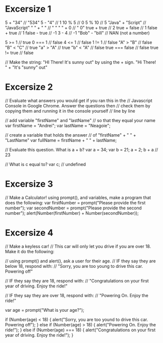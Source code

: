 # Excersize 1

5 + "34" // "534"
5 - "4" // 1
10 % 5 // 0
5 % 10 // 5
"Java" + "Script" // "JavaScript"
" " + " " //  "  "
" " + 0 //  " 0"
true + true // 2
true + false // 1
false + true //  1
false - true //  -1
3 - 4 //  -1
"Bob" - "bill" // NAN (not a number)


5 >= 1 // true
0 === 1 //  false
4 <= 1 //  false
1 != 1 //  false
"A" > "B" //  false
"B" < "C" //  true
"a" > "A" //  true
"b" < "A" //  false
true === false //  false
true != true // false


// Make the string: "HI There! It's sunny out" by using the + sign.
"Hi There! " + "It\'s \"sunny\" out"

# Excersize 2

// Evaluate what answers you would get if you ran this in the
// Javascript Console in Google Chrome. Answer the questions then 
// check them by copying them and running it in the console yourself 
// line by line 


// add variable "firstName" and "lastName" // so that they equal your name
var firstName = "Andrei";
var lastName = "Neagoie";

// create a variable that holds the answer // of "firstName" + " " + "LastName"
var fullName = firstName + " " + lastName;

// Evaluate this question. What is a + b?
var a = 34;
var b = 21;
a = 2;
b + a // 23

// What is c equal to?
var c; // undefined

# Excersize 3

// Make a Calculator! using prompt(), and variables, make a program that does the following:
var firstNumber = prompt("Please provide the first number"); 
var secondNumber = prompt("Please provide the second number"); 
alert(Number(firstNumber) + Number(secondNumber));


# Excersize 4

// Make a keyless car!
// This car will only let you drive if you are over 18. Make it do the following:


// using prompt() and alert(), ask a user for their age.
// IF they say they are below 18, respond with:
// "Sorry, you are too young to drive this car. Powering off"

// IF they say they are 18, respond with:
// "Congratulations on your first year of driving. Enjoy the ride!"

// IF they say they are over 18, respond with:
// "Powering On. Enjoy the ride!"

var age = prompt("What is your age?");

if (Number(age) < 18) {
	alert("Sorry, you are too yound to drive this car. Powering off");
} else if (Number(age) > 18) {
	alert("Powering On. Enjoy the ride!");
} else if (Number(age) === 18) {
	alert("Congratulations on your first year of driving. Enjoy the ride!");
}